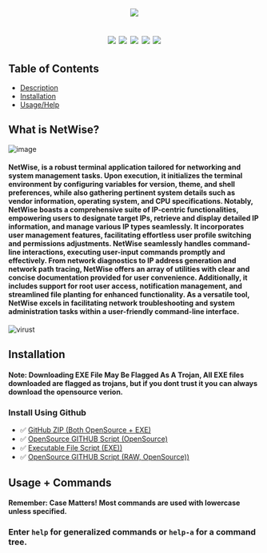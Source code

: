 <h1 align="center">
  <img src="https://github.com/sjapanwala/netwise/assets/92124191/8458db44-3778-4b56-902d-79674d7c356c"
</h1>
<p align="center">
<img src="https://img.shields.io/badge/Version-Public_Pre_Release_[0.5]-red">
<img src="https://img.shields.io/badge/Built-Batch_File-red">
<img src="https://img.shields.io/badge/Cyber%20Security-red">
<img src="https://img.shields.io/badge/IP%20Address-red">
<img src="https://img.shields.io/badge/Networking-red">
</p>

## Table of Contents
- [Description](#what-is-netwise)
- [Installation](#installation)
- [Usage/Help](#usage--commands)



## What is NetWise?
![image](https://github.com/sjapanwala/netwise/assets/92124191/72d42a29-f6fb-433f-82da-77560aec45e8)
####  NetWise, is a robust terminal application tailored for networking and system management tasks. Upon execution, it initializes the terminal environment by configuring variables for version, theme, and shell preferences, while also gathering pertinent system details such as vendor information, operating system, and CPU specifications. Notably, NetWise boasts a comprehensive suite of IP-centric functionalities, empowering users to designate target IPs, retrieve and display detailed IP information, and manage various IP types seamlessly. It incorporates user management features, facilitating effortless user profile switching and permissions adjustments. NetWise seamlessly handles command-line interactions, executing user-input commands promptly and effectively. From network diagnostics to IP address generation and network path tracing, NetWise offers an array of utilities with clear and concise documentation provided for user convenience. Additionally, it includes support for root user access, notification management, and streamlined file planting for enhanced functionality. As a versatile tool, NetWise excels in facilitating network troubleshooting and system administration tasks within a user-friendly command-line interface.
![virust](https://github.com/sjapanwala/netwise/assets/92124191/f97be039-6f2f-442a-9c71-b40485b89a53)


## Installation
#### Note: Downloading EXE File May Be Flagged As A Trojan, All EXE files downloaded are flagged as trojans, but if you dont trust it you can always download the opensource verion.
### Install Using Github
- ✅ [GitHub ZIP (Both OpenSource + EXE)](https://github.com/sjapanwala/netwise/archive/refs/heads/main.zip)
- ✅ [OpenSource GITHUB Script (OpenSource)](https://github.com/sjapanwala/netwise/blob/main/netwise.cmd)
- ✅ [Executable File Script (EXE))](https://github.com/sjapanwala/netwise/raw/main/netwise.exe)
- ✅ [OpenSource GITHUB Script (RAW, OpenSource))](https://raw.githubusercontent.com/sjapanwala/netwise/main/netwise.cmd)

## Usage + Commands
#### Remember: Case Matters! Most commands are used with lowercase unless specified.
### Enter `help` for generalized commands or `help-a` for a command tree.




